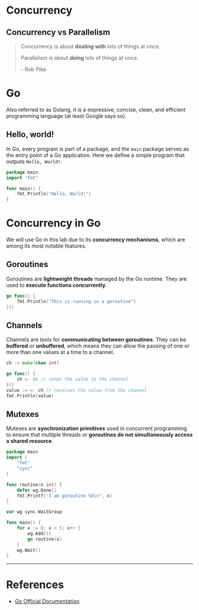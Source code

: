 # Concurrency
## Concurrency vs Parallelism
> Concurrency is about **dealing with** lots of things at once.
>
> Parallelism is about **doing** lots of things at once.
> 
> \- Rob Pike
# Go
Also referred to as Golang, it is a expressive, concise, clean, and efficient programming language (at least Google says so).
## Hello, world!
In Go, every program is part of a package, and the `main` package serves as the entry point of a Go application. Here we define a simple program that outputs `Hello, World!`.

```go
package main
import "fmt"

func main() {
    fmt.Println("Hello, World!")
}
```
# Concurrency in Go
We will use Go in this lab due to its **concurrency mechanisms**, which are among its most notable features.
## Goroutines
Goroutines are **lightweight threads** managed by the Go runtime. They are used to **execute functions concurrently**.

```go
go func() {
	fmt.Println("This is running in a goroutine")
}()
```

## Channels
Channels are tools for **communicating between goroutines**. They can be **buffered** or **unbuffered**, which means they can allow the passing of one or more than one values at a time to a channel.

```go
ch := make(chan int)

go func() {
	ch <- 41 // sends the value to the channel
}()
value := <- ch // receives the value from the channel
fmt.Println(value)
```

## Mutexes
Mutexes are **synchronization primitives** used in concurrent programming to ensure that multiple threads or **goroutines do not simultaneously access a shared resource**.

```go
package main
import (
	"fmt"
	"sync"
)

func routine(n int) {
	defer wg.Done()
	fmt.Printf("I am goroutine %d\n", n)
}

var wg sync.WaitGroup

func main() {
	for x := 0; x < 5; x++ {
		wg.Add(1)
		go routine(x)
	}
	wg.Wait()
}
```

---
# References
- [Go Official Documentation](https://go.dev/doc/)

